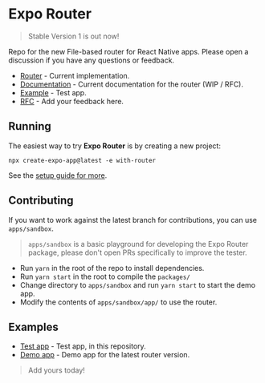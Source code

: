 # Expo Router

> Stable Version 1 is out now!

Repo for the new File-based router for React Native apps. Please open a discussion if you have any questions or feedback.

- [Router](/packages/expo-router) - Current implementation.
- [Documentation](https://expo.github.io/router) - Current documentation for the router (WIP / RFC).
- [Example](/apps/demo) - Test app.
- [RFC](https://github.com/expo/router/discussions/1) - Add your feedback here.

## Running

The easiest way to try **Expo Router** is by creating a new project:

```
npx create-expo-app@latest -e with-router
```

See the [setup guide for more](https://expo.github.io/router/docs/).

## Contributing

If you want to work against the latest branch for contributions, you can use `apps/sandbox`.

> `apps/sandbox` is a basic playground for developing the Expo Router package, please don't open PRs specifically to improve the tester.

- Run `yarn` in the root of the repo to install dependencies.
- Run `yarn start` in the root to compile the `packages/`
- Change directory to `apps/sandbox` and run `yarn start` to start the demo app.
- Modify the contents of `apps/sandbox/app/` to use the router.

## Examples

- [Test app](/apps/sandbox) - Test app, in this repository.
- [Demo app](/apps/demo) - Demo app for the latest router version.

> Add yours today!
